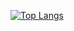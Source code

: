 [![Top Langs](https://github-readme-stats.vercel.app/api/top-langs/?username=rikumomo0407
)](https://github.com/anuraghazra/github-readme-stats)